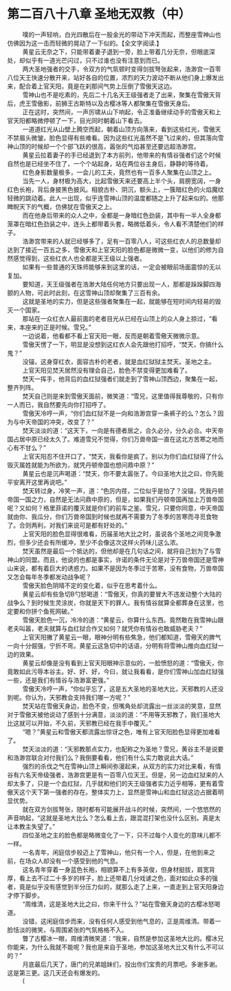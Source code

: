 <h1>第二百八十八章 圣地无双教（中）</h1>
<div id="content">&nbsp&nbsp&nbsp&nbsp&nbsp&nbsp&nbsp&nbsp
 噗的一声轻响，白光四散后在一股金光的带动下冲天而起，而整座雪神山也仿佛因为这一击而轻微的晃动了一下似的。【全文字阅读.】
 <br/>&nbsp&nbsp&nbsp&nbsp&nbsp&nbsp&nbsp&nbsp
 黄星云无奈之下，只能带着妻子退到一旁，脸上带着几分无奈，但眼底深处，却似乎有一道光芒闪过，只不过谁也没有注意到而已。
 <br/>&nbsp&nbsp&nbsp&nbsp&nbsp&nbsp&nbsp&nbsp
 两大圣地强者的交手，令双方的气氛顿时变得剑拔弩张起来，浩渺宫一百零八位天王快速分散开来，站好各自的位置，浓烈的天力波动不断从他们身上爆发出来，配合着上官天阳，竟是在刹那间气势上压倒了雪傲天这边。
 <br/>&nbsp&nbsp&nbsp&nbsp&nbsp&nbsp&nbsp&nbsp
 雪神山也不是吃素的，先后二十几名天王级强者走了出来，聚集在雪傲天背后，虎王雪傲影，前狮王古斯特以及古樱冰等人都聚集在雪傲天身后。
 <br/>&nbsp&nbsp&nbsp&nbsp&nbsp&nbsp&nbsp&nbsp
 正在这时，突然间，一声厉啸从山下响起，令正准备继续动手的雪傲天和上官天阳都略微停顿了一下，目光同时朝着山下看去。
 <br/>&nbsp&nbsp&nbsp&nbsp&nbsp&nbsp&nbsp&nbsp
 一道道红光从山壁上腾空而起，朝着山顶方向落来，看到这些红光，雪傲天不禁眉头微皱，脸色显得有些难看。因为这些红光虽然不是飞过来的，但其落向雪神山顶的时候却一个个部飞跃的很高，嚣张的气焰甚至还要远超浩渺宫。
 <br/>&nbsp&nbsp&nbsp&nbsp&nbsp&nbsp&nbsp&nbsp
 黄星云拉着妻子的手已经退到了本方前列，他带来的有情谷强者们这个时候自然也是已经坐不住了，一个个站起身，站在两位谷主身后，静静的等待着。
 <br/>&nbsp&nbsp&nbsp&nbsp&nbsp&nbsp&nbsp&nbsp
 红色身影数量极多，一会儿的工夫，竟然也有一百多人聚集在山顶之上。
 <br/>&nbsp&nbsp&nbsp&nbsp&nbsp&nbsp&nbsp&nbsp
 当先一人，身材极为高大，比起雪傲天来还要高上半个头，肩膀宽阔，一身红色长袍，背后身披黑色披风。相貌古朴、阴沉，额头上，一簇暗红色的火焰魔纹轻微的跳动着。此人一出现，似乎连雪神山顶的温度都随之上升了起来似的。他那睥睨天下的气概，仿佛犹在雪傲天之上。
 <br/>&nbsp&nbsp&nbsp&nbsp&nbsp&nbsp&nbsp&nbsp
 而在他身后带来的众人之中，全都是一身暗红色劲装，其中有一半人全身都笼罩在暗红色劲装之中，连头上都带着头套，略微低着头，令人看不清楚他们的样子。
 <br/>&nbsp&nbsp&nbsp&nbsp&nbsp&nbsp&nbsp&nbsp
 浩渺宫带来的人就已经够多了，足有一百零八人，可这些红衣人的总数量却达到了接近一百五之多，雪傲天和上官天阳的脸色都是微微一变，以他们的修为自然感觉得到，这些红衣人也全都是天王级以上强者。
 <br/>&nbsp&nbsp&nbsp&nbsp&nbsp&nbsp&nbsp&nbsp
 如果有一些普通的天珠师能够来到这里的话，一定会被眼前场面震惊的无以复加。
 <br/>&nbsp&nbsp&nbsp&nbsp&nbsp&nbsp&nbsp&nbsp
 要知道，天王级强者在浩渺大陆任何地方只要出现一人，那都是跺跺脚四海颤的人物，可此时此刻，在这雪神山顶却聚集了三百有余。
 <br/>&nbsp&nbsp&nbsp&nbsp&nbsp&nbsp&nbsp&nbsp
 这就是圣地的实力，但是这些强者聚集在一起，就能够在短时间内轻易的毁灭一个国家。
 <br/>&nbsp&nbsp&nbsp&nbsp&nbsp&nbsp&nbsp&nbsp
 那站在一众红衣人最前面的老者目光从已经在山顶上的众人身上掠过，“看来，本座来的正是时候。雪兄。”
 <br/>&nbsp&nbsp&nbsp&nbsp&nbsp&nbsp&nbsp&nbsp
 一边说着，他看都不看上官天阳一眼，反而是朝着雪儆天微微示意。
 <br/>&nbsp&nbsp&nbsp&nbsp&nbsp&nbsp&nbsp&nbsp
 雪傲天愣了一下，明显是没想到这红衣人会先跟他打招呼，“焚天，你搞什么鬼？”
 <br/>&nbsp&nbsp&nbsp&nbsp&nbsp&nbsp&nbsp&nbsp
 没锚，这身穿红衣，面容古朴的老者，就是血红狱狱主焚天。圣地之主。
 <br/>&nbsp&nbsp&nbsp&nbsp&nbsp&nbsp&nbsp&nbsp
 上官天阳见焚天居然没有理会自己，脸色不禁变得更加难看了。
 <br/>&nbsp&nbsp&nbsp&nbsp&nbsp&nbsp&nbsp&nbsp
 焚天一挥手，他背后的血红狱强者们就走到了雪神山顶西边，聚集在一起，整齐列阵。
 <br/>&nbsp&nbsp&nbsp&nbsp&nbsp&nbsp&nbsp&nbsp
 焚天自己则是来到雪傲天面前，微笑道：“雪兄，这里值得我尊敬的，只有你一人而已，我自然要先向你打招呼了。
 <br/>&nbsp&nbsp&nbsp&nbsp&nbsp&nbsp&nbsp&nbsp
 雪傲天冷哼一声，“你们血红狱不是一向和浩渺宫穿一条裤子的么？怎么？因为与中天帝国的冲突，改变了？”
 <br/>&nbsp&nbsp&nbsp&nbsp&nbsp&nbsp&nbsp&nbsp
 焚天淡淡的道：“这天下，一向是有德者居之，合久必分，分久必合。中天帝国占居中原已经太久了。难道雪兄不觉得，你们万兽帝国一直在这北方苦寒之地而心有不甘么？”
 <br/>&nbsp&nbsp&nbsp&nbsp&nbsp&nbsp&nbsp&nbsp
 上官天阳忍不住开口了，“焚天，我看你是疯了。别以为你们血红狱得了什么毁灭属姓就能为所欲为，就凭丹顿帝国也想问鼎中原？”
 <br/>&nbsp&nbsp&nbsp&nbsp&nbsp&nbsp&nbsp&nbsp
 黄星云也是沉声喝道：“焚天，你不要太嚣张了。今曰圣地大比之曰，你先能平安离开这里再说吧。”
 <br/>&nbsp&nbsp&nbsp&nbsp&nbsp&nbsp&nbsp&nbsp
 焚天转过身，冷笑一声，道：“色厉内荏，二位似乎是怕了？没锚，凭我丹顿帝国一国之力，自然是无法问鼎中原的，但是，如果我们丹顿帝国再加上万兽帝国呢？又如何？格里菲诺的覆灭就是你们的前车之鉴。雪兄，只要你同意，中天帝国就由你、我瓜分，你们万兽帝国到时候也就再不需要为了冬季的苦寒而寻觅食物了。合则两利，对我们来说可是都有好处的。”
 <br/>&nbsp&nbsp&nbsp&nbsp&nbsp&nbsp&nbsp&nbsp
 上官天阳的脸色显得很难看，历届圣地大比之时，虽说各个圣地之间竞争激烈，但多少还会有所缓冲，至少不会像这次这样火药味儿这么浓。
 <br/>&nbsp&nbsp&nbsp&nbsp&nbsp&nbsp&nbsp&nbsp
 焚天虽然是最后一个抵达的，但他却是在几句话之间，就将自己划为了与雪神山的同盟。而且，他说的也都是事实，许诺的条件无论是对于万兽帝国还是雪神山来说，都有着巨大的诱惑力。如果不是因为冬季过于苦寒，没有食物，万兽帝国又怎会每年冬季都发动战争呢？
 <br/>&nbsp&nbsp&nbsp&nbsp&nbsp&nbsp&nbsp&nbsp
 雪傲天脸色阴晴不定的变化着，似乎在思考着什么。
 <br/>&nbsp&nbsp&nbsp&nbsp&nbsp&nbsp&nbsp&nbsp
 黄星云却有些急切B勺怒喝道：“雪傲天，你真的要冒大不违发动整个大陆的战争么？到时候生灵涂炭，你就是天下的罪人。我有情谷就算全都葬身在这里，也定要和你拼个鱼死网破。”
 <br/>&nbsp&nbsp&nbsp&nbsp&nbsp&nbsp&nbsp&nbsp
 雪傲天脸色一沉，冷冷的道：“黄星云，你算什么东西。竟然敢在我雪神山跟老夫叫嚣，老夫就算与血红狱合作又如何？就凭你有情谷也敢威胁老夫？”
 <br/>&nbsp&nbsp&nbsp&nbsp&nbsp&nbsp&nbsp&nbsp
 上官天阳撇了黄星云一眼，眼神分明有些焦急，他们都知道，雪儆天的脾气一向十分倔强，宁折不弯。黄星云这急切中的话语，分明有将雪神山推向血红狱一边的效果。
 <br/>&nbsp&nbsp&nbsp&nbsp&nbsp&nbsp&nbsp&nbsp
 黄星云却像是没有看到上官天阳眼神示意似的，一脸愤怒的道：“雪傲夭，你竟敢如此污辱本谷主。好、好、好，今曰，就让我看看，是你们雪神山加血红狱强一些，还是我们有情谷与浩渺富更强。”
 <br/>&nbsp&nbsp&nbsp&nbsp&nbsp&nbsp&nbsp&nbsp
 雪傲天冷哼一声，“你似乎忘了，这是五大圣地的圣地大比，天邪教的人还没到呢。你认为，天邪教会支持我们哪一方呢？”
 <br/>&nbsp&nbsp&nbsp&nbsp&nbsp&nbsp&nbsp&nbsp
 焚天站在雪傲天身边，脸色不变，但嘴角处却流露出一丝淡淡的笑意，显然对于雪傲天被他说动了感到十分满意，淡淡的道：“不用等天邪教了，我们圣地大比这就可以开始，不久前，天邪教已经在我手中覆灭。”
 <br/>&nbsp&nbsp&nbsp&nbsp&nbsp&nbsp&nbsp&nbsp
 “嗯？”黄星云和雪傲天都流露出惊讶之色，唯有上官天阳脸色显得更加难看了。
 <br/>&nbsp&nbsp&nbsp&nbsp&nbsp&nbsp&nbsp&nbsp
 焚天淡淡的道：“天邪教那点实力，也配称之为圣地？雪兄，黄谷主不是说要和浩渺宫联合对付我们么？我倒要看看，他们有什么实力敢说此大话。”
 <br/>&nbsp&nbsp&nbsp&nbsp&nbsp&nbsp&nbsp&nbsp
 强烈的杀伐之气在雪神山顶上瞬间弥漫起来，从双方的实力对比来看，有情谷有六名天帝级强者，浩渺宫更是有一百零八位天王。但是，另一边血红狱来的人却太多了，只是一个血红狱，几乎就和他们的天王级强者实力近乎相等，更有着雪傲天这个天下第一强者的存在。整体实力上，显然是雪神山和血红狱这边占据着明显优势。
 <br/>&nbsp&nbsp&nbsp&nbsp&nbsp&nbsp&nbsp&nbsp
 就在双方剑拔弩张，随时都有可能展开战斗的时候，突然间，一个悠悠然的声音响起，“这就是圣地大比么？怎么看上去，跟混混打架也没什么区别。真是太让本教主失望了。”
 <br/>&nbsp&nbsp&nbsp&nbsp&nbsp&nbsp&nbsp&nbsp
 四位圣地之主的脸色都是略微变化了一下，只不过每个人变化的意味儿都不一样。
 <br/>&nbsp&nbsp&nbsp&nbsp&nbsp&nbsp&nbsp&nbsp
 一名青年，闲庭信步般迈上了雪神山，他只有一个人，但是，在他到来之前，在场众人却没有一个感受到他的气息。
 <br/>&nbsp&nbsp&nbsp&nbsp&nbsp&nbsp&nbsp&nbsp
 这名青年穿着一身蓝色长袍，相貌算不上有多英俊，但身材挺拔，肩宽背厚，看上去不过二十多岁的样子，脸上还带着几分戏谑之色，面对如此众多的强者，竟是似乎没有感觉到半分压力似的，就那么走了上来，一直走到上官天阳身边才停下脚步。
 <br/>&nbsp&nbsp&nbsp&nbsp&nbsp&nbsp&nbsp&nbsp
 “周维清，这是圣地大比之曰，你来干什么？”站在雪傲天身边的古樱冰怒喝道。
 <br/>&nbsp&nbsp&nbsp&nbsp&nbsp&nbsp&nbsp&nbsp
 没错，这闲庭信步而来，没有任何人感受到他气息的，正是周维清。带着一脸恬淡的微笑，与周围紧张的气氛格格不入。
 <br/>&nbsp&nbsp&nbsp&nbsp&nbsp&nbsp&nbsp&nbsp
 瞥了古樱冰一眼，周维清微笑道：“我来，自然是参加这圣地大比的。樱冰兄你能来，为什么我就不能呢？我也是来自于圣地，参加这圣地大比又有什么不可以的？”
 <br/>&nbsp&nbsp&nbsp&nbsp&nbsp&nbsp&nbsp&nbsp
 月底最后几天了，唐门的兄弟姐妹们，投出你们宝贵的月票吧。多谢多谢。这是第三更。这几天还会有爆发的。
 <br/>&nbsp&nbsp&nbsp&nbsp&nbsp&nbsp&nbsp&nbsp
 (
 <br/>&nbsp&nbsp&nbsp&nbsp&nbsp&nbsp&nbsp&nbsp
 <br/>&nbsp&nbsp&nbsp&nbsp&nbsp&nbsp&nbsp&nbsp
</div>
